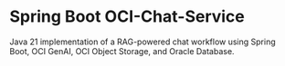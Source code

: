 # Spring Boot OCI-Chat-Service

Java 21 implementation of a RAG-powered chat workflow using Spring Boot, OCI GenAI, OCI Object Storage, and Oracle Database.

